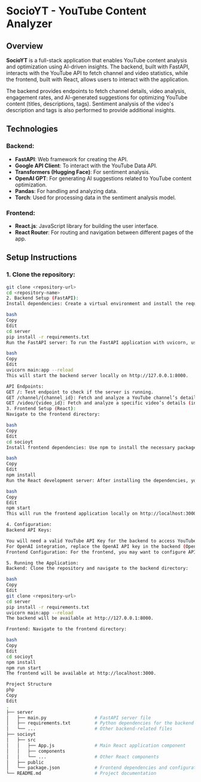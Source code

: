 # SocioYT - YouTube Content Analyzer

## Overview

**SocioYT** is a full-stack application that enables YouTube content analysis and optimization using AI-driven insights. The backend, built with FastAPI, interacts with the YouTube API to fetch channel and video statistics, while the frontend, built with React, allows users to interact with the application.

The backend provides endpoints to fetch channel details, video analysis, engagement rates, and AI-generated suggestions for optimizing YouTube content (titles, descriptions, tags). Sentiment analysis of the video's description and tags is also performed to provide additional insights.

## Technologies

### Backend:
- **FastAPI**: Web framework for creating the API.
- **Google API Client**: To interact with the YouTube Data API.
- **Transformers (Hugging Face)**: For sentiment analysis.
- **OpenAI GPT**: For generating AI suggestions related to YouTube content optimization.
- **Pandas**: For handling and analyzing data.
- **Torch**: Used for processing data in the sentiment analysis model.

### Frontend:
- **React.js**: JavaScript library for building the user interface.
- **React Router**: For routing and navigation between different pages of the app.

## Setup Instructions

### 1. Clone the repository:
```bash
git clone <repository-url>
cd <repository-name>
2. Backend Setup (FastAPI):
Install dependencies: Create a virtual environment and install the required Python packages from requirements.txt:

bash
Copy
Edit
cd server
pip install -r requirements.txt
Run the FastAPI server: To run the FastAPI application with uvicorn, use the following command:

bash
Copy
Edit
uvicorn main:app --reload
This will start the backend server locally on http://127.0.0.1:8000.

API Endpoints:
GET /: Test endpoint to check if the server is running.
GET /channel/{channel_id}: Fetch and analyze a YouTube channel’s details (including engagement rate and top videos).
GET /video/{video_id}: Fetch and analyze a specific video’s details (including sentiment analysis and AI-generated suggestions).
3. Frontend Setup (React):
Navigate to the frontend directory:

bash
Copy
Edit
cd socioyt
Install frontend dependencies: Use npm to install the necessary packages:

bash
Copy
Edit
npm install
Run the React development server: After installing the dependencies, you can start the React frontend using:

bash
Copy
Edit
npm start
This will run the frontend application locally on http://localhost:3000.

4. Configuration:
Backend API Keys:

You will need a valid YouTube API Key for the backend to access YouTube data. Replace the API_KEY variable in the backend with your own API key.
For OpenAI integration, replace the OpenAI API key in the backend (OpenAI(api_key='YOUR_API_KEY')).
Frontend Configuration: For the frontend, you may want to configure API endpoints in a .env file or directly in your frontend code where API requests are made.

5. Running the Application:
Backend: Clone the repository and navigate to the backend directory:

bash
Copy
Edit
git clone <repository-url>
cd server
pip install -r requirements.txt
uvicorn main:app --reload
The backend will be available at http://127.0.0.1:8000.

Frontend: Navigate to the frontend directory:

bash
Copy
Edit
cd socioyt
npm install
npm run start
The frontend will be available at http://localhost:3000.

Project Structure
php
Copy
Edit
.
├── server
│   ├── main.py                  # FastAPI server file
│   ├── requirements.txt         # Python dependencies for the backend
│   └── ...                      # Other backend-related files
├── socioyt
│   ├── src
│   │   ├── App.js               # Main React application component
│   │   ├── components
│   │   └── ...                  # Other React components
│   ├── public
│   └── package.json             # Frontend dependencies and configuration
└── README.md                    # Project documentation













